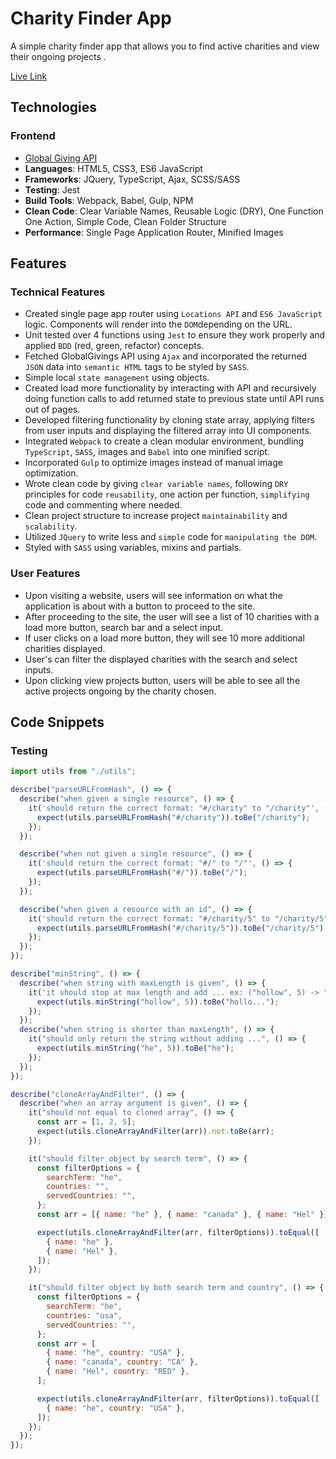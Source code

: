 # Charity Finder App
A simple charity finder app that allows you to find active charities and view their ongoing projects .

[Live Link](https://charity-finder-app.netlify.app/)

## Technologies

### Frontend
* [Global Giving API](https://www.globalgiving.org/api/)
* **Languages**: HTML5, CSS3, ES6 JavaScript
* **Frameworks**: JQuery, TypeScript, Ajax, SCSS/SASS
* **Testing**: Jest
* **Build Tools**: Webpack, Babel, Gulp, NPM
* **Clean Code**: Clear Variable Names, Reusable Logic (DRY), One Function One Action, Simple Code, Clean Folder Structure
* **Performance**: Single Page Application Router, Minified Images

## Features

### Technical Features

*  Created single page app router using `Locations API` and `ES6 JavaScript` logic. Components will render into the `DOM`depending on the URL.
*  Unit tested over 4 functions using `Jest` to ensure they work properly and applied `BDD` (red, green, refactor) concepts.
*  Fetched GlobalGivings API using `Ajax` and incorporated the returned `JSON` data into `semantic HTML` tags to be styled by `SASS`.
*  Simple local `state management` using objects.
*  Created load more functionality by interacting with API and recursively doing function calls to add returned state to previous state until API runs out of pages.
*  Developed filtering functionality by cloning state array, applying filters from user inputs and displaying the filtered array into UI components.
*  Integrated `Webpack` to create a clean modular environment, bundling `TypeScript`, `SASS`, images and `Babel` into one minified script.
*  Incorporated `Gulp` to optimize images instead of manual image optimization.
*  Wrote clean code by giving `clear variable names`, following `DRY` principles for code `reusability`, one action per function, `simplifying` code and commenting where needed.
* Clean project structure to increase project `maintainability` and `scalability`.
* Utilized `JQuery` to write less and `simple` code for `manipulating the DOM`.
* Styled with `SASS` using variables, mixins and partials.

### User Features

* Upon visiting a website, users will see information on what the application is about with a button to proceed to the site.
* After proceeding to the site, the user will see a list of 10 charities with a load more button, search bar and a select input.
* If user clicks on a load more button, they will see 10 more additional charities displayed.
* User's can filter the displayed charities with the search and select inputs.
* Upon clicking view projects button, users will be able to see all the active projects ongoing by the charity chosen.

## Code Snippets

### Testing

```javascript
import utils from "./utils";

describe("parseURLFromHash", () => {
  describe("when given a single resource", () => {
    it('should return the correct format: "#/charity" to "/charity"', () => {
      expect(utils.parseURLFromHash("#/charity")).toBe("/charity");
    });
  });

  describe("when not given a single resource", () => {
    it('should return the correct format: "#/" to "/"', () => {
      expect(utils.parseURLFromHash("#/")).toBe("/");
    });
  });

  describe("when given a resource with an id", () => {
    it('should return the correct format: "#/charity/5" to "/charity/5"', () => {
      expect(utils.parseURLFromHash("#/charity/5")).toBe("/charity/5");
    });
  });
});

describe("minString", () => {
  describe("when string with maxLength is given", () => {
    it('it should stop at max length and add ... ex: ("hollow", 5) -> "hollo..."', () => {
      expect(utils.minString("hollow", 5)).toBe("hollo...");
    });
  });
  describe("when string is shorter than maxLength", () => {
    it("should only return the string without adding ...", () => {
      expect(utils.minString("he", 5)).toBe("he");
    });
  });
});

describe("cloneArrayAndFilter", () => {
  describe("when an array argument is given", () => {
    it("should not equal to cloned array", () => {
      const arr = [1, 2, 5];
      expect(utils.cloneArrayAndFilter(arr)).not.toBe(arr);
    });

    it("should filter object by search term", () => {
      const filterOptions = {
        searchTerm: "he",
        countries: "",
        servedCountries: "",
      };
      const arr = [{ name: "he" }, { name: "canada" }, { name: "Hel" }];

      expect(utils.cloneArrayAndFilter(arr, filterOptions)).toEqual([
        { name: "he" },
        { name: "Hel" },
      ]);
    });

    it("should filter object by both search term and country", () => {
      const filterOptions = {
        searchTerm: "he",
        countries: "usa",
        servedCountries: "",
      };
      const arr = [
        { name: "he", country: "USA" },
        { name: "canada", country: "CA" },
        { name: "Hel", country: "RED" },
      ];

      expect(utils.cloneArrayAndFilter(arr, filterOptions)).toEqual([
        { name: "he", country: "USA" },
      ]);
    });
  });
});

```
